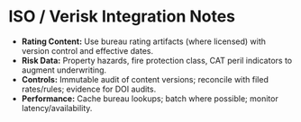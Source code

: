 # ISO / Verisk Integration Notes

- **Rating Content:** Use bureau rating artifacts (where licensed) with version control and effective dates.
- **Risk Data:** Property hazards, fire protection class, CAT peril indicators to augment underwriting.
- **Controls:** Immutable audit of content versions; reconcile with filed rates/rules; evidence for DOI audits.
- **Performance:** Cache bureau lookups; batch where possible; monitor latency/availability.

